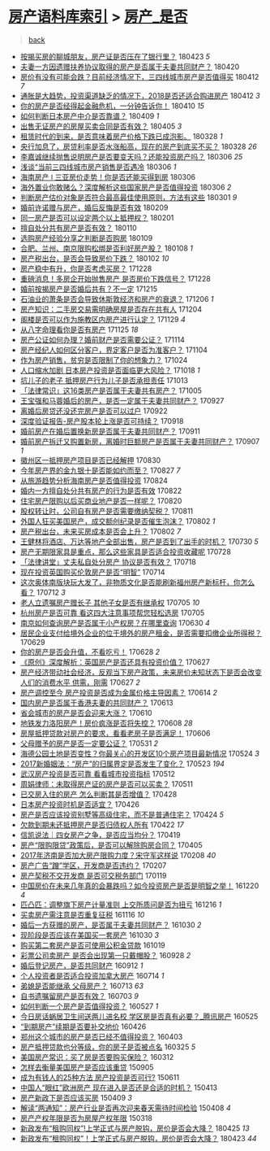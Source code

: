 [房产语料库索引](../../README.md)  > [房产_是否](房产_是否.md)
====
> [back](../README.md)

- [按揭买房的聊城朋友，房产证是否压在了银行里？](http://jkwz.applinzi.com/ittc/7095100915864568839.html#%E6%8C%89%E6%8F%AD%E4%B9%B0%E6%88%BF%E7%9A%84%E8%81%8A%E5%9F%8E%E6%9C%8B%E5%8F%8B%EF%BC%8C%E6%88%BF%E4%BA%A7%E8%AF%81%E6%98%AF%E5%90%A6%E5%8E%8B%E5%9C%A8%E4%BA%86%E9%93%B6%E8%A1%8C%E9%87%8C%EF%BC%9F) 180423 *5* 
- [夫妻一方因遗赠扶养协议取得的房产是否属于夫妻共同财产？](http://jkwz.applinzi.com/ittc/7093723677499851792.html#%E5%A4%AB%E5%A6%BB%E4%B8%80%E6%96%B9%E5%9B%A0%E9%81%97%E8%B5%A0%E6%89%B6%E5%85%BB%E5%8D%8F%E8%AE%AE%E5%8F%96%E5%BE%97%E7%9A%84%E6%88%BF%E4%BA%A7%E6%98%AF%E5%90%A6%E5%B1%9E%E4%BA%8E%E5%A4%AB%E5%A6%BB%E5%85%B1%E5%90%8C%E8%B4%A2%E4%BA%A7%EF%BC%9F) 180420  
- [房价有没有可能会跌？目前经济情况下，三四线城市房产是否值得买](http://jkwz.applinzi.com/ittc/7091043214624818187.html#%E6%88%BF%E4%BB%B7%E6%9C%89%E6%B2%A1%E6%9C%89%E5%8F%AF%E8%83%BD%E4%BC%9A%E8%B7%8C%EF%BC%9F%E7%9B%AE%E5%89%8D%E7%BB%8F%E6%B5%8E%E6%83%85%E5%86%B5%E4%B8%8B%EF%BC%8C%E4%B8%89%E5%9B%9B%E7%BA%BF%E5%9F%8E%E5%B8%82%E6%88%BF%E4%BA%A7%E6%98%AF%E5%90%A6%E5%80%BC%E5%BE%97%E4%B9%B0) 180412 *7* 
- [通胀是大趋势，投资渠道缺乏的情况下，2018是否还适合购进房产](http://jkwz.applinzi.com/ittc/7090807667138495498.html#%E9%80%9A%E8%83%80%E6%98%AF%E5%A4%A7%E8%B6%8B%E5%8A%BF%EF%BC%8C%E6%8A%95%E8%B5%84%E6%B8%A0%E9%81%93%E7%BC%BA%E4%B9%8F%E7%9A%84%E6%83%85%E5%86%B5%E4%B8%8B%EF%BC%8C2018%E6%98%AF%E5%90%A6%E8%BF%98%E9%80%82%E5%90%88%E8%B4%AD%E8%BF%9B%E6%88%BF%E4%BA%A7) 180412 *3* 
- [你的房产是否经得起金融危机，一分钟告诉你！](http://jkwz.applinzi.com/ittc/7090291122750620688.html#%E4%BD%A0%E7%9A%84%E6%88%BF%E4%BA%A7%E6%98%AF%E5%90%A6%E7%BB%8F%E5%BE%97%E8%B5%B7%E9%87%91%E8%9E%8D%E5%8D%B1%E6%9C%BA%EF%BC%8C%E4%B8%80%E5%88%86%E9%92%9F%E5%91%8A%E8%AF%89%E4%BD%A0%EF%BC%81) 180410 *15* 
- [如何判断日本房产中介是否靠谱？](http://jkwz.applinzi.com/ittc/7089958241809466378.html#%E5%A6%82%E4%BD%95%E5%88%A4%E6%96%AD%E6%97%A5%E6%9C%AC%E6%88%BF%E4%BA%A7%E4%B8%AD%E4%BB%8B%E6%98%AF%E5%90%A6%E9%9D%A0%E8%B0%B1%EF%BC%9F) 180409 *1* 
- [出售无证房产的房屋买卖合同是否有效？](http://jkwz.applinzi.com/ittc/7088285019640693777.html#%E5%87%BA%E5%94%AE%E6%97%A0%E8%AF%81%E6%88%BF%E4%BA%A7%E7%9A%84%E6%88%BF%E5%B1%8B%E4%B9%B0%E5%8D%96%E5%90%88%E5%90%8C%E6%98%AF%E5%90%A6%E6%9C%89%E6%95%88%EF%BC%9F) 180405 *3* 
- [租赁时代的到来，是否意味着房产价格下跌已成泡影。](http://jkwz.applinzi.com/ittc/7085602657291207690.html#%E7%A7%9F%E8%B5%81%E6%97%B6%E4%BB%A3%E7%9A%84%E5%88%B0%E6%9D%A5%EF%BC%8C%E6%98%AF%E5%90%A6%E6%84%8F%E5%91%B3%E7%9D%80%E6%88%BF%E4%BA%A7%E4%BB%B7%E6%A0%BC%E4%B8%8B%E8%B7%8C%E5%B7%B2%E6%88%90%E6%B3%A1%E5%BD%B1%E3%80%82) 180328 *1* 
- [央行加息了，房贷利率是否水涨船高，现在的房产到底买不买？](http://jkwz.applinzi.com/ittc/7085159627027383303.html#%E5%A4%AE%E8%A1%8C%E5%8A%A0%E6%81%AF%E4%BA%86%EF%BC%8C%E6%88%BF%E8%B4%B7%E5%88%A9%E7%8E%87%E6%98%AF%E5%90%A6%E6%B0%B4%E6%B6%A8%E8%88%B9%E9%AB%98%EF%BC%8C%E7%8E%B0%E5%9C%A8%E7%9A%84%E6%88%BF%E4%BA%A7%E5%88%B0%E5%BA%95%E4%B9%B0%E4%B8%8D%E4%B9%B0%EF%BC%9F) 180328 *26* 
- [李嘉诚继续抛售说明房产是否要变天吗？还能投资房产吗？](http://jkwz.applinzi.com/ittc/7077419109098980363.html#%E6%9D%8E%E5%98%89%E8%AF%9A%E7%BB%A7%E7%BB%AD%E6%8A%9B%E5%94%AE%E8%AF%B4%E6%98%8E%E6%88%BF%E4%BA%A7%E6%98%AF%E5%90%A6%E8%A6%81%E5%8F%98%E5%A4%A9%E5%90%97%EF%BC%9F%E8%BF%98%E8%83%BD%E6%8A%95%E8%B5%84%E6%88%BF%E4%BA%A7%E5%90%97%EF%BC%9F) 180306 *25* 
- [浅谈“当前三四线城市房产销售是否遇冷](http://jkwz.applinzi.com/ittc/7077452060339733510.html#%E6%B5%85%E8%B0%88%E2%80%9C%E5%BD%93%E5%89%8D%E4%B8%89%E5%9B%9B%E7%BA%BF%E5%9F%8E%E5%B8%82%E6%88%BF%E4%BA%A7%E9%94%80%E5%94%AE%E6%98%AF%E5%90%A6%E9%81%87%E5%86%B7) 180306 *1* 
- [海南房产 ǀ 三亚房价走势！你是否还能买得到房](http://jkwz.applinzi.com/ittc/7077382622882038795.html#%E6%B5%B7%E5%8D%97%E6%88%BF%E4%BA%A7+%C7%80+%E4%B8%89%E4%BA%9A%E6%88%BF%E4%BB%B7%E8%B5%B0%E5%8A%BF%EF%BC%81%E4%BD%A0%E6%98%AF%E5%90%A6%E8%BF%98%E8%83%BD%E4%B9%B0%E5%BE%97%E5%88%B0%E6%88%BF) 180306  
- [海外置业你敢赌么？深度解析这些国家房产是否值得投资](http://jkwz.applinzi.com/ittc/7077302134209250314.html#%E6%B5%B7%E5%A4%96%E7%BD%AE%E4%B8%9A%E4%BD%A0%E6%95%A2%E8%B5%8C%E4%B9%88%EF%BC%9F%E6%B7%B1%E5%BA%A6%E8%A7%A3%E6%9E%90%E8%BF%99%E4%BA%9B%E5%9B%BD%E5%AE%B6%E6%88%BF%E4%BA%A7%E6%98%AF%E5%90%A6%E5%80%BC%E5%BE%97%E6%8A%95%E8%B5%84) 180306 *2* 
- [判断房产估价对象是否符合最高最佳使用原则，方法有这些](http://jkwz.applinzi.com/ittc/7075539474539086855.html#%E5%88%A4%E6%96%AD%E6%88%BF%E4%BA%A7%E4%BC%B0%E4%BB%B7%E5%AF%B9%E8%B1%A1%E6%98%AF%E5%90%A6%E7%AC%A6%E5%90%88%E6%9C%80%E9%AB%98%E6%9C%80%E4%BD%B3%E4%BD%BF%E7%94%A8%E5%8E%9F%E5%88%99%EF%BC%8C%E6%96%B9%E6%B3%95%E6%9C%89%E8%BF%99%E4%BA%9B) 180301 *9* 
- [婚前许诺赠与房产，婚后反悔是否有效](http://jkwz.applinzi.com/ittc/7068014078323065863.html#%E5%A9%9A%E5%89%8D%E8%AE%B8%E8%AF%BA%E8%B5%A0%E4%B8%8E%E6%88%BF%E4%BA%A7%EF%BC%8C%E5%A9%9A%E5%90%8E%E5%8F%8D%E6%82%94%E6%98%AF%E5%90%A6%E6%9C%89%E6%95%88) 180209  
- [同一房产是否可以设定两个以上抵押权？](http://jkwz.applinzi.com/ittc/7065013653219050512.html#%E5%90%8C%E4%B8%80%E6%88%BF%E4%BA%A7%E6%98%AF%E5%90%A6%E5%8F%AF%E4%BB%A5%E8%AE%BE%E5%AE%9A%E4%B8%A4%E4%B8%AA%E4%BB%A5%E4%B8%8A%E6%8A%B5%E6%8A%BC%E6%9D%83%EF%BC%9F) 180201  
- [擅自处分共有房产是否有效？](http://jkwz.applinzi.com/ittc/7056900737290732555.html#%E6%93%85%E8%87%AA%E5%A4%84%E5%88%86%E5%85%B1%E6%9C%89%E6%88%BF%E4%BA%A7%E6%98%AF%E5%90%A6%E6%9C%89%E6%95%88%EF%BC%9F) 180110  
- [选购房产经验分享之判断是否购房](http://jkwz.applinzi.com/ittc/7056626077672145927.html#%E9%80%89%E8%B4%AD%E6%88%BF%E4%BA%A7%E7%BB%8F%E9%AA%8C%E5%88%86%E4%BA%AB%E4%B9%8B%E5%88%A4%E6%96%AD%E6%98%AF%E5%90%A6%E8%B4%AD%E6%88%BF) 180109  
- [合肥、兰州、南京限购松绑是否利好房产股？](http://jkwz.applinzi.com/ittc/7056262168305992711.html#%E5%90%88%E8%82%A5%E3%80%81%E5%85%B0%E5%B7%9E%E3%80%81%E5%8D%97%E4%BA%AC%E9%99%90%E8%B4%AD%E6%9D%BE%E7%BB%91%E6%98%AF%E5%90%A6%E5%88%A9%E5%A5%BD%E6%88%BF%E4%BA%A7%E8%82%A1%EF%BC%9F) 180108 *1* 
- [房产税出台，是否会导致房价下跌？](http://jkwz.applinzi.com/ittc/7053920860388197383.html#%E6%88%BF%E4%BA%A7%E7%A8%8E%E5%87%BA%E5%8F%B0%EF%BC%8C%E6%98%AF%E5%90%A6%E4%BC%9A%E5%AF%BC%E8%87%B4%E6%88%BF%E4%BB%B7%E4%B8%8B%E8%B7%8C%EF%BC%9F) 180102 *10* 
- [房产稳中有升，你是否考虑买房？](http://jkwz.applinzi.com/ittc/7052139042953495568.html#%E6%88%BF%E4%BA%A7%E7%A8%B3%E4%B8%AD%E6%9C%89%E5%8D%87%EF%BC%8C%E4%BD%A0%E6%98%AF%E5%90%A6%E8%80%83%E8%99%91%E4%B9%B0%E6%88%BF%EF%BC%9F) 171228  
- [重磅消息！多房企开始抛售房产 是否房价下跌信号？](http://jkwz.applinzi.com/ittc/7052068057394971665.html#%E9%87%8D%E7%A3%85%E6%B6%88%E6%81%AF%EF%BC%81%E5%A4%9A%E6%88%BF%E4%BC%81%E5%BC%80%E5%A7%8B%E6%8A%9B%E5%94%AE%E6%88%BF%E4%BA%A7+%E6%98%AF%E5%90%A6%E6%88%BF%E4%BB%B7%E4%B8%8B%E8%B7%8C%E4%BF%A1%E5%8F%B7%EF%BC%9F) 171228  
- [婚前按揭房产是否婚后共有？不一定](http://jkwz.applinzi.com/ittc/7047105909916959761.html#%E5%A9%9A%E5%89%8D%E6%8C%89%E6%8F%AD%E6%88%BF%E4%BA%A7%E6%98%AF%E5%90%A6%E5%A9%9A%E5%90%8E%E5%85%B1%E6%9C%89%EF%BC%9F%E4%B8%8D%E4%B8%80%E5%AE%9A) 171215  
- [石油业的萧条是否会导致休斯敦经济和房产的衰退？](http://jkwz.applinzi.com/ittc/7043978505904194577.html#%E7%9F%B3%E6%B2%B9%E4%B8%9A%E7%9A%84%E8%90%A7%E6%9D%A1%E6%98%AF%E5%90%A6%E4%BC%9A%E5%AF%BC%E8%87%B4%E4%BC%91%E6%96%AF%E6%95%A6%E7%BB%8F%E6%B5%8E%E5%92%8C%E6%88%BF%E4%BA%A7%E7%9A%84%E8%A1%B0%E9%80%80%EF%BC%9F) 171206 *1* 
- [房产知识：二手房交易需明确房屋是否存在共有人](http://jkwz.applinzi.com/ittc/7043173717792785424.html#%E6%88%BF%E4%BA%A7%E7%9F%A5%E8%AF%86%EF%BC%9A%E4%BA%8C%E6%89%8B%E6%88%BF%E4%BA%A4%E6%98%93%E9%9C%80%E6%98%8E%E7%A1%AE%E6%88%BF%E5%B1%8B%E6%98%AF%E5%90%A6%E5%AD%98%E5%9C%A8%E5%85%B1%E6%9C%89%E4%BA%BA) 171204  
- [阁楼是否可以作为施教区内房产进行认定？](http://jkwz.applinzi.com/ittc/7041375008662750225.html#%E9%98%81%E6%A5%BC%E6%98%AF%E5%90%A6%E5%8F%AF%E4%BB%A5%E4%BD%9C%E4%B8%BA%E6%96%BD%E6%95%99%E5%8C%BA%E5%86%85%E6%88%BF%E4%BA%A7%E8%BF%9B%E8%A1%8C%E8%AE%A4%E5%AE%9A%EF%BC%9F) 171129 *4* 
- [从八字命理看你是否有房产](http://jkwz.applinzi.com/ittc/7040016897465123856.html#%E4%BB%8E%E5%85%AB%E5%AD%97%E5%91%BD%E7%90%86%E7%9C%8B%E4%BD%A0%E6%98%AF%E5%90%A6%E6%9C%89%E6%88%BF%E4%BA%A7) 171125 *18* 
- [房产公证如何办理？婚前财产是否需要公证？](http://jkwz.applinzi.com/ittc/7035816766767367185.html#%E6%88%BF%E4%BA%A7%E5%85%AC%E8%AF%81%E5%A6%82%E4%BD%95%E5%8A%9E%E7%90%86%EF%BC%9F%E5%A9%9A%E5%89%8D%E8%B4%A2%E4%BA%A7%E6%98%AF%E5%90%A6%E9%9C%80%E8%A6%81%E5%85%AC%E8%AF%81%EF%BC%9F) 171114  
- [房产经纪人如何区分客户，界定客户是否为准客户？](http://jkwz.applinzi.com/ittc/7032184334239400977.html#%E6%88%BF%E4%BA%A7%E7%BB%8F%E7%BA%AA%E4%BA%BA%E5%A6%82%E4%BD%95%E5%8C%BA%E5%88%86%E5%AE%A2%E6%88%B7%EF%BC%8C%E7%95%8C%E5%AE%9A%E5%AE%A2%E6%88%B7%E6%98%AF%E5%90%A6%E4%B8%BA%E5%87%86%E5%AE%A2%E6%88%B7%EF%BC%9F) 171104  
- [作为房产销售，贫穷是否限制了你的想象力？](http://jkwz.applinzi.com/ittc/7027998584992171025.html#%E4%BD%9C%E4%B8%BA%E6%88%BF%E4%BA%A7%E9%94%80%E5%94%AE%EF%BC%8C%E8%B4%AB%E7%A9%B7%E6%98%AF%E5%90%A6%E9%99%90%E5%88%B6%E4%BA%86%E4%BD%A0%E7%9A%84%E6%83%B3%E8%B1%A1%E5%8A%9B%EF%BC%9F) 171024  
- [人口缩水加剧 日本房产投资是否面临更大风险？](http://jkwz.applinzi.com/ittc/7025793857093108753.html#%E4%BA%BA%E5%8F%A3%E7%BC%A9%E6%B0%B4%E5%8A%A0%E5%89%A7+%E6%97%A5%E6%9C%AC%E6%88%BF%E4%BA%A7%E6%8A%95%E8%B5%84%E6%98%AF%E5%90%A6%E9%9D%A2%E4%B8%B4%E6%9B%B4%E5%A4%A7%E9%A3%8E%E9%99%A9%EF%BC%9F) 171018 *1* 
- [坑儿子的老子 抵押房产行为儿子是否承担责任](http://jkwz.applinzi.com/ittc/7023883659076174865.html#%E5%9D%91%E5%84%BF%E5%AD%90%E7%9A%84%E8%80%81%E5%AD%90+%E6%8A%B5%E6%8A%BC%E6%88%BF%E4%BA%A7%E8%A1%8C%E4%B8%BA%E5%84%BF%E5%AD%90%E6%98%AF%E5%90%A6%E6%89%BF%E6%8B%85%E8%B4%A3%E4%BB%BB) 171013  
- [「法律常识」这16类房产是否属于夫妻共有房产？](http://jkwz.applinzi.com/ittc/7021059626500621328.html#%E3%80%8C%E6%B3%95%E5%BE%8B%E5%B8%B8%E8%AF%86%E3%80%8D%E8%BF%9916%E7%B1%BB%E6%88%BF%E4%BA%A7%E6%98%AF%E5%90%A6%E5%B1%9E%E4%BA%8E%E5%A4%AB%E5%A6%BB%E5%85%B1%E6%9C%89%E6%88%BF%E4%BA%A7%EF%BC%9F) 171005  
- [王宝强和马蓉婚后的房产，是否一定属于夫妻共同财产？](http://jkwz.applinzi.com/ittc/7017929581997327377.html#%E7%8E%8B%E5%AE%9D%E5%BC%BA%E5%92%8C%E9%A9%AC%E8%93%89%E5%A9%9A%E5%90%8E%E7%9A%84%E6%88%BF%E4%BA%A7%EF%BC%8C%E6%98%AF%E5%90%A6%E4%B8%80%E5%AE%9A%E5%B1%9E%E4%BA%8E%E5%A4%AB%E5%A6%BB%E5%85%B1%E5%90%8C%E8%B4%A2%E4%BA%A7%EF%BC%9F) 170927  
- [离婚后房贷还没还完房产是否可以过户](http://jkwz.applinzi.com/ittc/7016069922483078161.html#%E7%A6%BB%E5%A9%9A%E5%90%8E%E6%88%BF%E8%B4%B7%E8%BF%98%E6%B2%A1%E8%BF%98%E5%AE%8C%E6%88%BF%E4%BA%A7%E6%98%AF%E5%90%A6%E5%8F%AF%E4%BB%A5%E8%BF%87%E6%88%B7) 170922  
- [深度验证报告-房产股本轮上涨是否可持续？](http://jkwz.applinzi.com/ittc/7014782324322075664.html#%E6%B7%B1%E5%BA%A6%E9%AA%8C%E8%AF%81%E6%8A%A5%E5%91%8A-%E6%88%BF%E4%BA%A7%E8%82%A1%E6%9C%AC%E8%BD%AE%E4%B8%8A%E6%B6%A8%E6%98%AF%E5%90%A6%E5%8F%AF%E6%8C%81%E7%BB%AD%EF%BC%9F) 170918  
- [婚前房产在婚后置换新房是否属于夫妻共同财产？](http://jkwz.applinzi.com/ittc/7012125952023462929.html#%E5%A9%9A%E5%89%8D%E6%88%BF%E4%BA%A7%E5%9C%A8%E5%A9%9A%E5%90%8E%E7%BD%AE%E6%8D%A2%E6%96%B0%E6%88%BF%E6%98%AF%E5%90%A6%E5%B1%9E%E4%BA%8E%E5%A4%AB%E5%A6%BB%E5%85%B1%E5%90%8C%E8%B4%A2%E4%BA%A7%EF%BC%9F) 170911  
- [婚前房产拆迁又购置新房，离婚时巨额房产是否属于夫妻共同财产？](http://jkwz.applinzi.com/ittc/7010504954069124112.html#%E5%A9%9A%E5%89%8D%E6%88%BF%E4%BA%A7%E6%8B%86%E8%BF%81%E5%8F%88%E8%B4%AD%E7%BD%AE%E6%96%B0%E6%88%BF%EF%BC%8C%E7%A6%BB%E5%A9%9A%E6%97%B6%E5%B7%A8%E9%A2%9D%E6%88%BF%E4%BA%A7%E6%98%AF%E5%90%A6%E5%B1%9E%E4%BA%8E%E5%A4%AB%E5%A6%BB%E5%85%B1%E5%90%8C%E8%B4%A2%E4%BA%A7%EF%BC%9F) 170907 *1* 
- [徽州区一抵押房产项目是否已经解押](http://jkwz.applinzi.com/ittc/7007523330763260944.html#%E5%BE%BD%E5%B7%9E%E5%8C%BA%E4%B8%80%E6%8A%B5%E6%8A%BC%E6%88%BF%E4%BA%A7%E9%A1%B9%E7%9B%AE%E6%98%AF%E5%90%A6%E5%B7%B2%E7%BB%8F%E8%A7%A3%E6%8A%BC) 170830  
- [今年房产界的金九银十是否能如约而至？](http://jkwz.applinzi.com/ittc/7005408282083329041.html#%E4%BB%8A%E5%B9%B4%E6%88%BF%E4%BA%A7%E7%95%8C%E7%9A%84%E9%87%91%E4%B9%9D%E9%93%B6%E5%8D%81%E6%98%AF%E5%90%A6%E8%83%BD%E5%A6%82%E7%BA%A6%E8%80%8C%E8%87%B3%EF%BC%9F) 170827 *7* 
- [从旅游趋势分析海南房产是否值得投资](http://jkwz.applinzi.com/ittc/7005411373528646672.html#%E4%BB%8E%E6%97%85%E6%B8%B8%E8%B6%8B%E5%8A%BF%E5%88%86%E6%9E%90%E6%B5%B7%E5%8D%97%E6%88%BF%E4%BA%A7%E6%98%AF%E5%90%A6%E5%80%BC%E5%BE%97%E6%8A%95%E8%B5%84) 170824  
- [婚内一方擅自处分共有房产的行为是否有效](http://jkwz.applinzi.com/ittc/7004667606236398609.html#%E5%A9%9A%E5%86%85%E4%B8%80%E6%96%B9%E6%93%85%E8%87%AA%E5%A4%84%E5%88%86%E5%85%B1%E6%9C%89%E6%88%BF%E4%BA%A7%E7%9A%84%E8%A1%8C%E4%B8%BA%E6%98%AF%E5%90%A6%E6%9C%89%E6%95%88) 170822  
- [住宅房产限购以后买商业地产是否一样呢？](http://jkwz.applinzi.com/ittc/7003832455960986641.html#%E4%BD%8F%E5%AE%85%E6%88%BF%E4%BA%A7%E9%99%90%E8%B4%AD%E4%BB%A5%E5%90%8E%E4%B9%B0%E5%95%86%E4%B8%9A%E5%9C%B0%E4%BA%A7%E6%98%AF%E5%90%A6%E4%B8%80%E6%A0%B7%E5%91%A2%EF%BC%9F) 170820  
- [股权转让时，公司自有房产是否需要缴纳契税？](http://jkwz.applinzi.com/ittc/7000475259831321617.html#%E8%82%A1%E6%9D%83%E8%BD%AC%E8%AE%A9%E6%97%B6%EF%BC%8C%E5%85%AC%E5%8F%B8%E8%87%AA%E6%9C%89%E6%88%BF%E4%BA%A7%E6%98%AF%E5%90%A6%E9%9C%80%E8%A6%81%E7%BC%B4%E7%BA%B3%E5%A5%91%E7%A8%8E%EF%BC%9F) 170811  
- [外国人狂买美国房产，成交额创纪录是否催生泡沫？](http://jkwz.applinzi.com/ittc/6997325677123339281.html#%E5%A4%96%E5%9B%BD%E4%BA%BA%E7%8B%82%E4%B9%B0%E7%BE%8E%E5%9B%BD%E6%88%BF%E4%BA%A7%EF%BC%8C%E6%88%90%E4%BA%A4%E9%A2%9D%E5%88%9B%E7%BA%AA%E5%BD%95%E6%98%AF%E5%90%A6%E5%82%AC%E7%94%9F%E6%B3%A1%E6%B2%AB%EF%BC%9F) 170802 *1* 
- [房产税出台，未来买房成本是否会上升？](http://jkwz.applinzi.com/ittc/6997236309729739792.html#%E6%88%BF%E4%BA%A7%E7%A8%8E%E5%87%BA%E5%8F%B0%EF%BC%8C%E6%9C%AA%E6%9D%A5%E4%B9%B0%E6%88%BF%E6%88%90%E6%9C%AC%E6%98%AF%E5%90%A6%E4%BC%9A%E4%B8%8A%E5%8D%87%EF%BC%9F) 170802 *7* 
- [王健林将酒店、万达等地产全部出售，房产是否到了出手的时机？](http://jkwz.applinzi.com/ittc/6996054404279845904.html#%E7%8E%8B%E5%81%A5%E6%9E%97%E5%B0%86%E9%85%92%E5%BA%97%E3%80%81%E4%B8%87%E8%BE%BE%E7%AD%89%E5%9C%B0%E4%BA%A7%E5%85%A8%E9%83%A8%E5%87%BA%E5%94%AE%EF%BC%8C%E6%88%BF%E4%BA%A7%E6%98%AF%E5%90%A6%E5%88%B0%E4%BA%86%E5%87%BA%E6%89%8B%E7%9A%84%E6%97%B6%E6%9C%BA%EF%BC%9F) 170730 *5* 
- [房产无期限家具是重点，那么这些家具是否适合投资收藏呢](http://jkwz.applinzi.com/ittc/6995442503854326801.html#%E6%88%BF%E4%BA%A7%E6%97%A0%E6%9C%9F%E9%99%90%E5%AE%B6%E5%85%B7%E6%98%AF%E9%87%8D%E7%82%B9%EF%BC%8C%E9%82%A3%E4%B9%88%E8%BF%99%E4%BA%9B%E5%AE%B6%E5%85%B7%E6%98%AF%E5%90%A6%E9%80%82%E5%90%88%E6%8A%95%E8%B5%84%E6%94%B6%E8%97%8F%E5%91%A2) 170728  
- [「法律讲堂」丈夫私自处分房产 协议是否有效？](http://jkwz.applinzi.com/ittc/6991609011391431696.html#%E3%80%8C%E6%B3%95%E5%BE%8B%E8%AE%B2%E5%A0%82%E3%80%8D%E4%B8%88%E5%A4%AB%E7%A7%81%E8%87%AA%E5%A4%84%E5%88%86%E6%88%BF%E4%BA%A7+%E5%8D%8F%E8%AE%AE%E6%98%AF%E5%90%A6%E6%9C%89%E6%95%88%EF%BC%9F) 170718  
- [现在投资英国购买伦敦房产是否“明智”](http://jkwz.applinzi.com/ittc/6990118344588788753.html#%E7%8E%B0%E5%9C%A8%E6%8A%95%E8%B5%84%E8%8B%B1%E5%9B%BD%E8%B4%AD%E4%B9%B0%E4%BC%A6%E6%95%A6%E6%88%BF%E4%BA%A7%E6%98%AF%E5%90%A6%E2%80%9C%E6%98%8E%E6%99%BA%E2%80%9D) 170714  
- [这次奥体南版块玩大发了，非物质文化是否能刷新福州房产新标杆，你怎么看？](http://jkwz.applinzi.com/ittc/6989338533347984401.html#%E8%BF%99%E6%AC%A1%E5%A5%A5%E4%BD%93%E5%8D%97%E7%89%88%E5%9D%97%E7%8E%A9%E5%A4%A7%E5%8F%91%E4%BA%86%EF%BC%8C%E9%9D%9E%E7%89%A9%E8%B4%A8%E6%96%87%E5%8C%96%E6%98%AF%E5%90%A6%E8%83%BD%E5%88%B7%E6%96%B0%E7%A6%8F%E5%B7%9E%E6%88%BF%E4%BA%A7%E6%96%B0%E6%A0%87%E6%9D%86%EF%BC%8C%E4%BD%A0%E6%80%8E%E4%B9%88%E7%9C%8B%EF%BC%9F) 170712 *3* 
- [老人立遗嘱房产赠长子 其他子女是否有继承权](http://jkwz.applinzi.com/ittc/6986872465480221713.html#%E8%80%81%E4%BA%BA%E7%AB%8B%E9%81%97%E5%98%B1%E6%88%BF%E4%BA%A7%E8%B5%A0%E9%95%BF%E5%AD%90+%E5%85%B6%E4%BB%96%E5%AD%90%E5%A5%B3%E6%98%AF%E5%90%A6%E6%9C%89%E7%BB%A7%E6%89%BF%E6%9D%83) 170705 *10* 
- [杭州房产是否可靠 看这四大注意事项帮您轻松选房](http://jkwz.applinzi.com/ittc/6986843023387132933.html#%E6%9D%AD%E5%B7%9E%E6%88%BF%E4%BA%A7%E6%98%AF%E5%90%A6%E5%8F%AF%E9%9D%A0+%E7%9C%8B%E8%BF%99%E5%9B%9B%E5%A4%A7%E6%B3%A8%E6%84%8F%E4%BA%8B%E9%A1%B9%E5%B8%AE%E6%82%A8%E8%BD%BB%E6%9D%BE%E9%80%89%E6%88%BF) 170705  
- [南京如何查询房产是否属于小产权房？在哪里查询](http://jkwz.applinzi.com/ittc/6984886065121723397.html#%E5%8D%97%E4%BA%AC%E5%A6%82%E4%BD%95%E6%9F%A5%E8%AF%A2%E6%88%BF%E4%BA%A7%E6%98%AF%E5%90%A6%E5%B1%9E%E4%BA%8E%E5%B0%8F%E4%BA%A7%E6%9D%83%E6%88%BF%EF%BC%9F%E5%9C%A8%E5%93%AA%E9%87%8C%E6%9F%A5%E8%AF%A2) 170630 *4* 
- [居民企业支付给境外企业的位于境外的房产租金，是否需要扣缴企业所得税？](http://jkwz.applinzi.com/ittc/6984546019705357317.html#%E5%B1%85%E6%B0%91%E4%BC%81%E4%B8%9A%E6%94%AF%E4%BB%98%E7%BB%99%E5%A2%83%E5%A4%96%E4%BC%81%E4%B8%9A%E7%9A%84%E4%BD%8D%E4%BA%8E%E5%A2%83%E5%A4%96%E7%9A%84%E6%88%BF%E4%BA%A7%E7%A7%9F%E9%87%91%EF%BC%8C%E6%98%AF%E5%90%A6%E9%9C%80%E8%A6%81%E6%89%A3%E7%BC%B4%E4%BC%81%E4%B8%9A%E6%89%80%E5%BE%97%E7%A8%8E%EF%BC%9F) 170629  
- [你的房产是否会升值，不看吃亏！](http://jkwz.applinzi.com/ittc/6984159391128224773.html#%E4%BD%A0%E7%9A%84%E6%88%BF%E4%BA%A7%E6%98%AF%E5%90%A6%E4%BC%9A%E5%8D%87%E5%80%BC%EF%BC%8C%E4%B8%8D%E7%9C%8B%E5%90%83%E4%BA%8F%EF%BC%81) 170628 *2* 
- [《原创》深度解析：英国房产是否还具有投资价值？](http://jkwz.applinzi.com/ittc/6983865090099905540.html#%E3%80%8A%E5%8E%9F%E5%88%9B%E3%80%8B%E6%B7%B1%E5%BA%A6%E8%A7%A3%E6%9E%90%EF%BC%9A%E8%8B%B1%E5%9B%BD%E6%88%BF%E4%BA%A7%E6%98%AF%E5%90%A6%E8%BF%98%E5%85%B7%E6%9C%89%E6%8A%95%E8%B5%84%E4%BB%B7%E5%80%BC%EF%BC%9F) 170627  
- [房产经济带动社会经济，反观当下房产政策，未来房价未知状态下是否会改变人们的消费水平 供需，刚需](http://jkwz.applinzi.com/ittc/6982748222488314885.html#%E6%88%BF%E4%BA%A7%E7%BB%8F%E6%B5%8E%E5%B8%A6%E5%8A%A8%E7%A4%BE%E4%BC%9A%E7%BB%8F%E6%B5%8E%EF%BC%8C%E5%8F%8D%E8%A7%82%E5%BD%93%E4%B8%8B%E6%88%BF%E4%BA%A7%E6%94%BF%E7%AD%96%EF%BC%8C%E6%9C%AA%E6%9D%A5%E6%88%BF%E4%BB%B7%E6%9C%AA%E7%9F%A5%E7%8A%B6%E6%80%81%E4%B8%8B%E6%98%AF%E5%90%A6%E4%BC%9A%E6%94%B9%E5%8F%98%E4%BA%BA%E4%BB%AC%E7%9A%84%E6%B6%88%E8%B4%B9%E6%B0%B4%E5%B9%B3+%E4%BE%9B%E9%9C%80%EF%BC%8C%E5%88%9A%E9%9C%80) 170627 *2* 
- [房产调控至今 房产投资是否成为金属价格主导因素？](http://jkwz.applinzi.com/ittc/6979033533245817861.html#%E6%88%BF%E4%BA%A7%E8%B0%83%E6%8E%A7%E8%87%B3%E4%BB%8A+%E6%88%BF%E4%BA%A7%E6%8A%95%E8%B5%84%E6%98%AF%E5%90%A6%E6%88%90%E4%B8%BA%E9%87%91%E5%B1%9E%E4%BB%B7%E6%A0%BC%E4%B8%BB%E5%AF%BC%E5%9B%A0%E7%B4%A0%EF%BC%9F) 170614 *2* 
- [国内房产是否属于香港夫妻的共同财产？](http://jkwz.applinzi.com/ittc/6978591072836912132.html#%E5%9B%BD%E5%86%85%E6%88%BF%E4%BA%A7%E6%98%AF%E5%90%A6%E5%B1%9E%E4%BA%8E%E9%A6%99%E6%B8%AF%E5%A4%AB%E5%A6%BB%E7%9A%84%E5%85%B1%E5%90%8C%E8%B4%A2%E4%BA%A7%EF%BC%9F) 170613  
- [省会城市的房产是否会迎来大涨？](http://jkwz.applinzi.com/ittc/6977492721060021252.html#%E7%9C%81%E4%BC%9A%E5%9F%8E%E5%B8%82%E7%9A%84%E6%88%BF%E4%BA%A7%E6%98%AF%E5%90%A6%E4%BC%9A%E8%BF%8E%E6%9D%A5%E5%A4%A7%E6%B6%A8%EF%BC%9F) 170610  
- [地铁发力洛阳房产！房价疯涨是否将失控？](http://jkwz.applinzi.com/ittc/6976815064550999045.html#%E5%9C%B0%E9%93%81%E5%8F%91%E5%8A%9B%E6%B4%9B%E9%98%B3%E6%88%BF%E4%BA%A7%EF%BC%81%E6%88%BF%E4%BB%B7%E7%96%AF%E6%B6%A8%E6%98%AF%E5%90%A6%E5%B0%86%E5%A4%B1%E6%8E%A7%EF%BC%9F) 170608 *28* 
- [房屋抵押贷款对房产的要求，看看老房子是否满足！](http://jkwz.applinzi.com/ittc/6976098340889428997.html#%E6%88%BF%E5%B1%8B%E6%8A%B5%E6%8A%BC%E8%B4%B7%E6%AC%BE%E5%AF%B9%E6%88%BF%E4%BA%A7%E7%9A%84%E8%A6%81%E6%B1%82%EF%BC%8C%E7%9C%8B%E7%9C%8B%E8%80%81%E6%88%BF%E5%AD%90%E6%98%AF%E5%90%A6%E6%BB%A1%E8%B6%B3%EF%BC%81) 170606  
- [父母赠予的房产是否一定要公证？](http://jkwz.applinzi.com/ittc/6973873450832626693.html#%E7%88%B6%E6%AF%8D%E8%B5%A0%E4%BA%88%E7%9A%84%E6%88%BF%E4%BA%A7%E6%98%AF%E5%90%A6%E4%B8%80%E5%AE%9A%E8%A6%81%E5%85%AC%E8%AF%81%EF%BC%9F) 170531 *2* 
- [海德公园土地是否变性？你最关心的开发区10个房产项目最新情况](http://jkwz.applinzi.com/ittc/6971289087624348676.html#%E6%B5%B7%E5%BE%B7%E5%85%AC%E5%9B%AD%E5%9C%9F%E5%9C%B0%E6%98%AF%E5%90%A6%E5%8F%98%E6%80%A7%EF%BC%9F%E4%BD%A0%E6%9C%80%E5%85%B3%E5%BF%83%E7%9A%84%E5%BC%80%E5%8F%91%E5%8C%BA10%E4%B8%AA%E6%88%BF%E4%BA%A7%E9%A1%B9%E7%9B%AE%E6%9C%80%E6%96%B0%E6%83%85%E5%86%B5) 170524 *3* 
- [2017新婚姻法：“房产”的归属界定是否发生了变化？](http://jkwz.applinzi.com/ittc/6970834335564301317.html#2017%E6%96%B0%E5%A9%9A%E5%A7%BB%E6%B3%95%EF%BC%9A%E2%80%9C%E6%88%BF%E4%BA%A7%E2%80%9D%E7%9A%84%E5%BD%92%E5%B1%9E%E7%95%8C%E5%AE%9A%E6%98%AF%E5%90%A6%E5%8F%91%E7%94%9F%E4%BA%86%E5%8F%98%E5%8C%96%EF%BC%9F) 170523 *194* 
- [武汉房产投资是否可靠 看看城市投资指标](http://jkwz.applinzi.com/ittc/6966828723113296901.html#%E6%AD%A6%E6%B1%89%E6%88%BF%E4%BA%A7%E6%8A%95%E8%B5%84%E6%98%AF%E5%90%A6%E5%8F%AF%E9%9D%A0+%E7%9C%8B%E7%9C%8B%E5%9F%8E%E5%B8%82%E6%8A%95%E8%B5%84%E6%8C%87%E6%A0%87) 170512  
- [周娟律师：未取得房产证的房产是否可以买卖？](http://jkwz.applinzi.com/ittc/6966401399268066309.html#%E5%91%A8%E5%A8%9F%E5%BE%8B%E5%B8%88%EF%BC%9A%E6%9C%AA%E5%8F%96%E5%BE%97%E6%88%BF%E4%BA%A7%E8%AF%81%E7%9A%84%E6%88%BF%E4%BA%A7%E6%98%AF%E5%90%A6%E5%8F%AF%E4%BB%A5%E4%B9%B0%E5%8D%96%EF%BC%9F) 170511  
- [已交房入住的房产 怎么判断其是否增值？](http://jkwz.applinzi.com/ittc/6961553185272497156.html#%E5%B7%B2%E4%BA%A4%E6%88%BF%E5%85%A5%E4%BD%8F%E7%9A%84%E6%88%BF%E4%BA%A7+%E6%80%8E%E4%B9%88%E5%88%A4%E6%96%AD%E5%85%B6%E6%98%AF%E5%90%A6%E5%A2%9E%E5%80%BC%EF%BC%9F) 170428  
- [日本房产投资时机是否适宜？](http://jkwz.applinzi.com/ittc/6960842315546493956.html#%E6%97%A5%E6%9C%AC%E6%88%BF%E4%BA%A7%E6%8A%95%E8%B5%84%E6%97%B6%E6%9C%BA%E6%98%AF%E5%90%A6%E9%80%82%E5%AE%9C%EF%BC%9F) 170426  
- [房产是否应该投资别墅等高级住宅，而不是普通住宅？](http://jkwz.applinzi.com/ittc/6960131506956665861.html#%E6%88%BF%E4%BA%A7%E6%98%AF%E5%90%A6%E5%BA%94%E8%AF%A5%E6%8A%95%E8%B5%84%E5%88%AB%E5%A2%85%E7%AD%89%E9%AB%98%E7%BA%A7%E4%BD%8F%E5%AE%85%EF%BC%8C%E8%80%8C%E4%B8%8D%E6%98%AF%E6%99%AE%E9%80%9A%E4%BD%8F%E5%AE%85%EF%BC%9F) 170424 *5* 
- [欠款到期未还抵押房产是否归债权人所有](http://jkwz.applinzi.com/ittc/6959490193626235908.html#%E6%AC%A0%E6%AC%BE%E5%88%B0%E6%9C%9F%E6%9C%AA%E8%BF%98%E6%8A%B5%E6%8A%BC%E6%88%BF%E4%BA%A7%E6%98%AF%E5%90%A6%E5%BD%92%E5%80%BA%E6%9D%83%E4%BA%BA%E6%89%80%E6%9C%89) 170422 *17* 
- [信凯说法｜四女房产之争，是否应当均分？](http://jkwz.applinzi.com/ittc/6958250599828177924.html#%E4%BF%A1%E5%87%AF%E8%AF%B4%E6%B3%95%EF%BD%9C%E5%9B%9B%E5%A5%B3%E6%88%BF%E4%BA%A7%E4%B9%8B%E4%BA%89%EF%BC%8C%E6%98%AF%E5%90%A6%E5%BA%94%E5%BD%93%E5%9D%87%E5%88%86%EF%BC%9F) 170419  
- [房产“限购限贷”政策后，是否可以解除购房合同？](http://jkwz.applinzi.com/ittc/6952997477149049860.html#%E6%88%BF%E4%BA%A7%E2%80%9C%E9%99%90%E8%B4%AD%E9%99%90%E8%B4%B7%E2%80%9D%E6%94%BF%E7%AD%96%E5%90%8E%EF%BC%8C%E6%98%AF%E5%90%A6%E5%8F%AF%E4%BB%A5%E8%A7%A3%E9%99%A4%E8%B4%AD%E6%88%BF%E5%90%88%E5%90%8C%EF%BC%9F) 170405  
- [2017年济南是否加大房产限购力度？宋守军这样说](http://jkwz.applinzi.com/ittc/6932181555148751877.html#2017%E5%B9%B4%E6%B5%8E%E5%8D%97%E6%98%AF%E5%90%A6%E5%8A%A0%E5%A4%A7%E6%88%BF%E4%BA%A7%E9%99%90%E8%B4%AD%E5%8A%9B%E5%BA%A6%EF%BC%9F%E5%AE%8B%E5%AE%88%E5%86%9B%E8%BF%99%E6%A0%B7%E8%AF%B4) 170208 *40* 
- [房产广告“蹭”学区，开发商是否违约？](http://jkwz.applinzi.com/ittc/6931853575964853253.html#%E6%88%BF%E4%BA%A7%E5%B9%BF%E5%91%8A%E2%80%9C%E8%B9%AD%E2%80%9D%E5%AD%A6%E5%8C%BA%EF%BC%8C%E5%BC%80%E5%8F%91%E5%95%86%E6%98%AF%E5%90%A6%E8%BF%9D%E7%BA%A6%EF%BC%9F) 170207  
- [房产契税不交开发商 是否可交税务部门](http://jkwz.applinzi.com/ittc/6924848941870089220.html#%E6%88%BF%E4%BA%A7%E5%A5%91%E7%A8%8E%E4%B8%8D%E4%BA%A4%E5%BC%80%E5%8F%91%E5%95%86+%E6%98%AF%E5%90%A6%E5%8F%AF%E4%BA%A4%E7%A8%8E%E5%8A%A1%E9%83%A8%E9%97%A8) 170119  
- [中国房价在未来几年真的会暴跌吗？如今投资房产是否是明智之举！](http://jkwz.applinzi.com/ittc/6913797061740069892.html#%E4%B8%AD%E5%9B%BD%E6%88%BF%E4%BB%B7%E5%9C%A8%E6%9C%AA%E6%9D%A5%E5%87%A0%E5%B9%B4%E7%9C%9F%E7%9A%84%E4%BC%9A%E6%9A%B4%E8%B7%8C%E5%90%97%EF%BC%9F%E5%A6%82%E4%BB%8A%E6%8A%95%E8%B5%84%E6%88%BF%E4%BA%A7%E6%98%AF%E5%90%A6%E6%98%AF%E6%98%8E%E6%99%BA%E4%B9%8B%E4%B8%BE%EF%BC%81) 161220 *4* 
- [匹凸匹：调整旗下房产计量准则 上交所质问是否为扭亏](http://jkwz.applinzi.com/ittc/6912348560258761732.html#%E5%8C%B9%E5%87%B8%E5%8C%B9%EF%BC%9A%E8%B0%83%E6%95%B4%E6%97%97%E4%B8%8B%E6%88%BF%E4%BA%A7%E8%AE%A1%E9%87%8F%E5%87%86%E5%88%99+%E4%B8%8A%E4%BA%A4%E6%89%80%E8%B4%A8%E9%97%AE%E6%98%AF%E5%90%A6%E4%B8%BA%E6%89%AD%E4%BA%8F) 161216 *1* 
- [买卖房产需注意是否重复征税](http://jkwz.applinzi.com/ittc/6901215037426762756.html#%E4%B9%B0%E5%8D%96%E6%88%BF%E4%BA%A7%E9%9C%80%E6%B3%A8%E6%84%8F%E6%98%AF%E5%90%A6%E9%87%8D%E5%A4%8D%E5%BE%81%E7%A8%8E) 161116 *10* 
- [婚后一方获赠的房产，是否属于夫妻共同财产？](http://jkwz.applinzi.com/ittc/6894897963591009284.html#%E5%A9%9A%E5%90%8E%E4%B8%80%E6%96%B9%E8%8E%B7%E8%B5%A0%E7%9A%84%E6%88%BF%E4%BA%A7%EF%BC%8C%E6%98%AF%E5%90%A6%E5%B1%9E%E4%BA%8E%E5%A4%AB%E5%A6%BB%E5%85%B1%E5%90%8C%E8%B4%A2%E4%BA%A7%EF%BC%9F) 161030 *2* 
- [现阶段是否应该在美国买一套房产](http://jkwz.applinzi.com/ittc/6894849052599911428.html#%E7%8E%B0%E9%98%B6%E6%AE%B5%E6%98%AF%E5%90%A6%E5%BA%94%E8%AF%A5%E5%9C%A8%E7%BE%8E%E5%9B%BD%E4%B9%B0%E4%B8%80%E5%A5%97%E6%88%BF%E4%BA%A7) 161030 *3* 
- [购买第二套房产是否可使用公积金贷款](http://jkwz.applinzi.com/ittc/6890713764923442180.html#%E8%B4%AD%E4%B9%B0%E7%AC%AC%E4%BA%8C%E5%A5%97%E6%88%BF%E4%BA%A7%E6%98%AF%E5%90%A6%E5%8F%AF%E4%BD%BF%E7%94%A8%E5%85%AC%E7%A7%AF%E9%87%91%E8%B4%B7%E6%AC%BE) 161019  
- [彩票公司卖房产 是否会出现第一只戴帽股？](http://jkwz.applinzi.com/ittc/6882948089366709252.html#%E5%BD%A9%E7%A5%A8%E5%85%AC%E5%8F%B8%E5%8D%96%E6%88%BF%E4%BA%A7+%E6%98%AF%E5%90%A6%E4%BC%9A%E5%87%BA%E7%8E%B0%E7%AC%AC%E4%B8%80%E5%8F%AA%E6%88%B4%E5%B8%BD%E8%82%A1%EF%BC%9F) 160928 *2* 
- [婚后登记房产，是否共同财产](http://jkwz.applinzi.com/ittc/6876932096936903684.html#%E5%A9%9A%E5%90%8E%E7%99%BB%E8%AE%B0%E6%88%BF%E4%BA%A7%EF%BC%8C%E6%98%AF%E5%90%A6%E5%85%B1%E5%90%8C%E8%B4%A2%E4%BA%A7) 160912 *1* 
- [个人投资者是否适合投资加拿大房产](http://jkwz.applinzi.com/ittc/6854640794933396485.html#%E4%B8%AA%E4%BA%BA%E6%8A%95%E8%B5%84%E8%80%85%E6%98%AF%E5%90%A6%E9%80%82%E5%90%88%E6%8A%95%E8%B5%84%E5%8A%A0%E6%8B%BF%E5%A4%A7%E6%88%BF%E4%BA%A7) 160714 *1* 
- [弟媳是否能继承 父母房产？](http://jkwz.applinzi.com/ittc/6854193353671050245.html#%E5%BC%9F%E5%AA%B3%E6%98%AF%E5%90%A6%E8%83%BD%E7%BB%A7%E6%89%BF+%E7%88%B6%E6%AF%8D%E6%88%BF%E4%BA%A7%EF%BC%9F) 160713 *63* 
- [自书遗嘱留房产是否有效？](http://jkwz.applinzi.com/ittc/6850569927194575876.html#%E8%87%AA%E4%B9%A6%E9%81%97%E5%98%B1%E7%95%99%E6%88%BF%E4%BA%A7%E6%98%AF%E5%90%A6%E6%9C%89%E6%95%88%EF%BC%9F) 160703 *9* 
- [如何判断一个房产是否值得投资？](http://jkwz.applinzi.com/ittc/6836826476879807492.html#%E5%A6%82%E4%BD%95%E5%88%A4%E6%96%AD%E4%B8%80%E4%B8%AA%E6%88%BF%E4%BA%A7%E6%98%AF%E5%90%A6%E5%80%BC%E5%BE%97%E6%8A%95%E8%B5%84%EF%BC%9F) 160527 *1* 
- [今日房话蜗居卫生间送两儿进名校 学区房是否真有必要？_腾讯房产](http://jkwz.applinzi.com/ittc/6836214156428329989.html#%E4%BB%8A%E6%97%A5%E6%88%BF%E8%AF%9D%E8%9C%97%E5%B1%85%E5%8D%AB%E7%94%9F%E9%97%B4%E9%80%81%E4%B8%A4%E5%84%BF%E8%BF%9B%E5%90%8D%E6%A0%A1+%E5%AD%A6%E5%8C%BA%E6%88%BF%E6%98%AF%E5%90%A6%E7%9C%9F%E6%9C%89%E5%BF%85%E8%A6%81%EF%BC%9F_%E8%85%BE%E8%AE%AF%E6%88%BF%E4%BA%A7) 160525  
- [“到期房产”续期是否要补交地价](http://jkwz.applinzi.com/ittc/6825220485419631621.html#%E2%80%9C%E5%88%B0%E6%9C%9F%E6%88%BF%E4%BA%A7%E2%80%9D%E7%BB%AD%E6%9C%9F%E6%98%AF%E5%90%A6%E8%A6%81%E8%A1%A5%E4%BA%A4%E5%9C%B0%E4%BB%B7) 160426  
- [郑州这个城市的房产是否已经不值得投资？](http://jkwz.applinzi.com/ittc/6812061534897308676.html#%E9%83%91%E5%B7%9E%E8%BF%99%E4%B8%AA%E5%9F%8E%E5%B8%82%E7%9A%84%E6%88%BF%E4%BA%A7%E6%98%AF%E5%90%A6%E5%B7%B2%E7%BB%8F%E4%B8%8D%E5%80%BC%E5%BE%97%E6%8A%95%E8%B5%84%EF%BC%9F) 160403  
- [房产抵押贷款也分等级，你的房子是否被点名](http://jkwz.applinzi.com/ittc/6813560303568552964.html#%E6%88%BF%E4%BA%A7%E6%8A%B5%E6%8A%BC%E8%B4%B7%E6%AC%BE%E4%B9%9F%E5%88%86%E7%AD%89%E7%BA%A7%EF%BC%8C%E4%BD%A0%E7%9A%84%E6%88%BF%E5%AD%90%E6%98%AF%E5%90%A6%E8%A2%AB%E7%82%B9%E5%90%8D) 160325 *5* 
- [美国房产常识：买了房是否要购买保险？](http://jkwz.applinzi.com/ittc/6808643532931728388.html#%E7%BE%8E%E5%9B%BD%E6%88%BF%E4%BA%A7%E5%B8%B8%E8%AF%86%EF%BC%9A%E4%B9%B0%E4%BA%86%E6%88%BF%E6%98%AF%E5%90%A6%E8%A6%81%E8%B4%AD%E4%B9%B0%E4%BF%9D%E9%99%A9%EF%BC%9F) 160312  
- [怎样去衡量美国房产是否应该重贷](http://jkwz.applinzi.com/ittc/6738510749631955972.html#%E6%80%8E%E6%A0%B7%E5%8E%BB%E8%A1%A1%E9%87%8F%E7%BE%8E%E5%9B%BD%E6%88%BF%E4%BA%A7%E6%98%AF%E5%90%A6%E5%BA%94%E8%AF%A5%E9%87%8D%E8%B4%B7) 150905  
- [成为有钱人的25种方法 房产投资是否可行?](http://jkwz.applinzi.com/ittc/547650611422658025.html#%E6%88%90%E4%B8%BA%E6%9C%89%E9%92%B1%E4%BA%BA%E7%9A%8425%E7%A7%8D%E6%96%B9%E6%B3%95+%E6%88%BF%E4%BA%A7%E6%8A%95%E8%B5%84%E6%98%AF%E5%90%A6%E5%8F%AF%E8%A1%8C%3F) 150611  
- [中国人“眼红”欧洲房产 现在进入是否还是合适的时机？](http://jkwz.applinzi.com/ittc/547650611404499030.html#%E4%B8%AD%E5%9B%BD%E4%BA%BA%E2%80%9C%E7%9C%BC%E7%BA%A2%E2%80%9D%E6%AC%A7%E6%B4%B2%E6%88%BF%E4%BA%A7+%E7%8E%B0%E5%9C%A8%E8%BF%9B%E5%85%A5%E6%98%AF%E5%90%A6%E8%BF%98%E6%98%AF%E5%90%88%E9%80%82%E7%9A%84%E6%97%B6%E6%9C%BA%EF%BC%9F) 150413  
- [房产新政下是否应该买房](http://jkwz.applinzi.com/ittc/547650611404081279.html#%E6%88%BF%E4%BA%A7%E6%96%B0%E6%94%BF%E4%B8%8B%E6%98%AF%E5%90%A6%E5%BA%94%E8%AF%A5%E4%B9%B0%E6%88%BF) 150409 *3* 
- [解读“两通知”：房产行业是否再次迎来春天需待时间检验](http://jkwz.applinzi.com/ittc/547650611399184499.html#%E8%A7%A3%E8%AF%BB%E2%80%9C%E4%B8%A4%E9%80%9A%E7%9F%A5%E2%80%9D%EF%BC%9A%E6%88%BF%E4%BA%A7%E8%A1%8C%E4%B8%9A%E6%98%AF%E5%90%A6%E5%86%8D%E6%AC%A1%E8%BF%8E%E6%9D%A5%E6%98%A5%E5%A4%A9%E9%9C%80%E5%BE%85%E6%97%B6%E9%97%B4%E6%A3%80%E9%AA%8C) 150408 *4* 
- [房产产权年限是否为房屋产权年限](http://jkwz.applinzi.com/ittc/547650611399510288.html#%E6%88%BF%E4%BA%A7%E4%BA%A7%E6%9D%83%E5%B9%B4%E9%99%90%E6%98%AF%E5%90%A6%E4%B8%BA%E6%88%BF%E5%B1%8B%E4%BA%A7%E6%9D%83%E5%B9%B4%E9%99%90) 150318  
- [新政发布“租购同权”!上学正式与房产脱钩，房价是否会大降？](http://jkwz.applinzi.com/ittc/7095871816352662545.html#%E6%96%B0%E6%94%BF%E5%8F%91%E5%B8%83%E2%80%9C%E7%A7%9F%E8%B4%AD%E5%90%8C%E6%9D%83%E2%80%9D%21%E4%B8%8A%E5%AD%A6%E6%AD%A3%E5%BC%8F%E4%B8%8E%E6%88%BF%E4%BA%A7%E8%84%B1%E9%92%A9%EF%BC%8C%E6%88%BF%E4%BB%B7%E6%98%AF%E5%90%A6%E4%BC%9A%E5%A4%A7%E9%99%8D%EF%BC%9F) 180425 *13* 
- [新政发布“租购同权”！上学正式与房产脱钩，房价是否会大降？](http://jkwz.applinzi.com/ittc/7095132731149386762.html#%E6%96%B0%E6%94%BF%E5%8F%91%E5%B8%83%E2%80%9C%E7%A7%9F%E8%B4%AD%E5%90%8C%E6%9D%83%E2%80%9D%EF%BC%81%E4%B8%8A%E5%AD%A6%E6%AD%A3%E5%BC%8F%E4%B8%8E%E6%88%BF%E4%BA%A7%E8%84%B1%E9%92%A9%EF%BC%8C%E6%88%BF%E4%BB%B7%E6%98%AF%E5%90%A6%E4%BC%9A%E5%A4%A7%E9%99%8D%EF%BC%9F) 180423 *44* 
